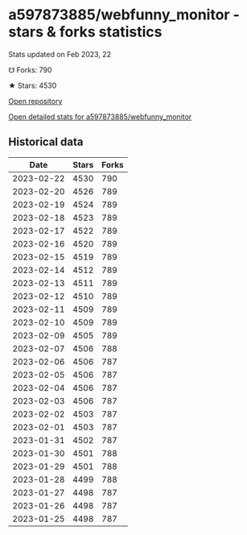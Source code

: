 # a597873885/webfunny_monitor - stars & forks statistics

Stats updated on Feb 2023, 22

☋ Forks: 790

★ Stars: 4530

[Open repository](https://github.com/a597873885/webfunny_monitor)

[Open detailed stats for a597873885/webfunny_monitor](https://reviewgithub.com/rep/a597873885/webfunny_monitor)

## Historical data
| Date | Stars | Forks |
|------|-------|-------|
| 2023-02-22 | 4530 | 790 | 
| 2023-02-20 | 4526 | 789 | 
| 2023-02-19 | 4524 | 789 | 
| 2023-02-18 | 4523 | 789 | 
| 2023-02-17 | 4522 | 789 | 
| 2023-02-16 | 4520 | 789 | 
| 2023-02-15 | 4519 | 789 | 
| 2023-02-14 | 4512 | 789 | 
| 2023-02-13 | 4511 | 789 | 
| 2023-02-12 | 4510 | 789 | 
| 2023-02-11 | 4509 | 789 | 
| 2023-02-10 | 4509 | 789 | 
| 2023-02-09 | 4505 | 789 | 
| 2023-02-07 | 4506 | 788 | 
| 2023-02-06 | 4506 | 787 | 
| 2023-02-05 | 4506 | 787 | 
| 2023-02-04 | 4506 | 787 | 
| 2023-02-03 | 4506 | 787 | 
| 2023-02-02 | 4503 | 787 | 
| 2023-02-01 | 4503 | 787 | 
| 2023-01-31 | 4502 | 787 | 
| 2023-01-30 | 4501 | 788 | 
| 2023-01-29 | 4501 | 788 | 
| 2023-01-28 | 4499 | 788 | 
| 2023-01-27 | 4498 | 787 | 
| 2023-01-26 | 4498 | 787 | 
| 2023-01-25 | 4498 | 787 | 

